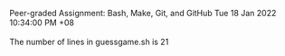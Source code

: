 Peer-graded Assignment: Bash, Make, Git, and GitHub
Tue 18 Jan 2022 10:34:00 PM +08
<br/>
<br/> The number of lines in guessgame.sh is 
21
